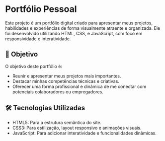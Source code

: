 # Portfólio Pessoal
Este projeto é um portfólio digital criado para apresentar meus projetos, habilidades e experiências de forma visualmente atraente e organizada. Ele foi desenvolvido utilizando HTML, CSS, e JavaScript, com foco em responsividade e interatividade.

## 🎯 Objetivo
O objetivo deste portfólio é:

- Reunir e apresentar meus projetos mais importantes.
- Destacar minhas competências técnicas e criativas.
- Oferecer uma forma profissional e dinâmica de me conectar com potenciais colaboradores ou empregadores.

## 🛠️ Tecnologias Utilizadas
- HTML5: Para a estrutura semântica do site.
- CSS3: Para estilização, layout responsivo e animações visuais.
- JavaScript: Para adicionar interatividade e funcionalidades dinâmicas.
